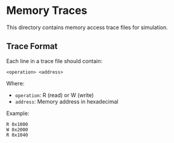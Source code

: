# Memory Traces

This directory contains memory access trace files for simulation.

## Trace Format

Each line in a trace file should contain:
```
<operation> <address>
```

Where:
- `operation`: R (read) or W (write)
- `address`: Memory address in hexadecimal

Example:
```
R 0x1000
W 0x2000
R 0x1040
```
